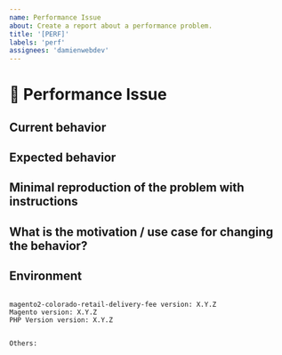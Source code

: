 ```yaml
---
name: Performance Issue
about: Create a report about a performance problem.
title: '[PERF]'
labels: 'perf'
assignees: 'damienwebdev'
---
```


<!--
PLEASE HELP US PROCESS GITHUB ISSUES FASTER BY PROVIDING THE FOLLOWING INFORMATION.

ISSUES MISSING IMPORTANT INFORMATION MAY BE CLOSED WITHOUT INVESTIGATION.
-->

# :turtle: Performance Issue

## Current behavior
<!-- Describe how the issue manifests. -->


## Expected behavior
<!-- Describe what the expected behavior is. -->


## Minimal reproduction of the problem with instructions
<!-- Please provide the *STEPS TO REPRODUCE* and if possible a *MINIMAL DEMO* of the problem -->


## What is the motivation / use case for changing the behavior?
<!-- Describe the motivation or the concrete use case. -->


## Environment

<pre><code>
magento2-colorado-retail-delivery-fee version: X.Y.Z
Magento version: X.Y.Z 
PHP Version version: X.Y.Z 
<!-- Check whether this is still an issue in the most recent magento2-colorado-retail-delivery-fee version -->

Others:
<!-- Anything else relevant?  Operating system version, IDE, package manager, HTTP server, ... -->
</code></pre>